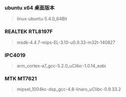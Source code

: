 ### ubuntu x64 桌面版本
> linux-ubuntu-5.4.0_64Bit

### REALTEK RTL8197F
> msdk-4.4.7-mips-EL-3.10-u0.9.33-m32t-140827

### IPC4019
>arm_cortex-a7_gcc-5.2.0_uClibc-1.0.14_eabi


### MTK MT7621
>mipsel_1004kc-dsp_gcc-4.8-linaro_uClibc-0.9.33.2
